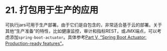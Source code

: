 # 21. 打包用于生产的应用

可执行jars可用于生产部署。由于它们是自包含的，非常适合基于云的部署。关于其他“生产准备”的特性，比如健康监控，审计和指标REST，或JMX端点，可以考虑添加`spring-boot-actuator`。具体参考[Part V, “Spring Boot Actuator: Production-ready features”](https://github.com/cwiki-us-spring-guides/Spring-Boot-Reference-Guide/tree/0047aa8098a650dde0c93f4d2e91754c83468c4b/V.%20Spring%20Boot%20Actuator/README.md)。

